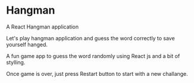 # Hangman
A React Hangman application

Let's play hangman application and guess the word correctly to save yourself hanged.

A fun game app to guess the word randomly using React js and a bit of stylling.

Once game is over, just press Restart button to start with a new challange.
